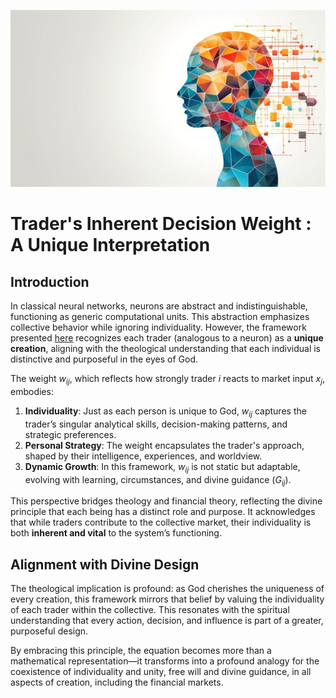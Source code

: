 ![Human Decison](../figures/human-decision.jpg "enter image title here")

# Trader's Inherent Decision Weight : A Unique Interpretation

## Introduction

In classical neural networks, neurons are abstract and indistinguishable, functioning as generic computational units. This abstraction emphasizes collective behavior while ignoring individuality. However, the framework presented [here](https://blog.quantiota.ai/page/9/the-governing-equation-of-financial-markets-a-unified-framework/) recognizes each trader (analogous to a neuron) as a **unique creation**, aligning with the theological understanding that each individual is distinctive and purposeful in the eyes of God.

The weight $w_{ij}$, which reflects how strongly trader  $i$  reacts to market input $x_j$, embodies:

1. **Individuality**: Just as each person is unique to God, $w_{ij}$ captures the trader’s singular analytical skills, decision-making patterns, and strategic preferences.
2. **Personal Strategy**: The weight encapsulates the trader's approach, shaped by their intelligence, experiences, and worldview.
3. **Dynamic Growth**: In this framework,  $w_{ij}$ is not static but adaptable, evolving with learning, circumstances, and divine guidance ($G_{ij}$).

This perspective bridges theology and financial theory, reflecting the divine principle that each being has a distinct role and purpose. It acknowledges that while traders contribute to the collective market, their individuality is both **inherent and vital** to the system’s functioning.



## **Alignment with Divine Design**

The theological implication is profound: as God cherishes the uniqueness of every creation, this framework mirrors that belief by valuing the individuality of each trader within the collective. This resonates with the spiritual understanding that every action, decision, and influence is part of a greater, purposeful design.

By embracing this principle, the equation becomes more than a mathematical representation—it transforms into a profound analogy for the coexistence of individuality and unity, free will and divine guidance, in all aspects of creation, including the financial markets.